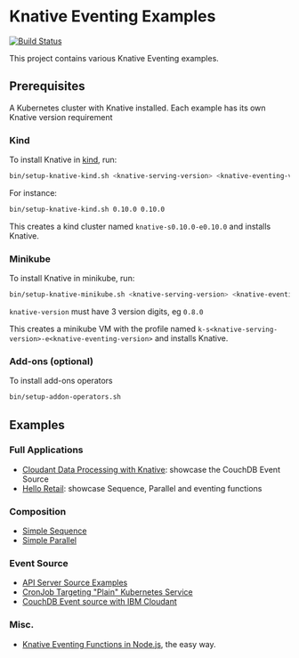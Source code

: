 # Knative Eventing Examples
[![Build Status](https://travis-ci.org/lionelvillard/knative-examples.svg?branch=master)](https://travis-ci.org/lionelvillard/knative-examples)

This project contains various Knative Eventing examples.

## Prerequisites

A Kubernetes cluster with Knative installed. Each example has its own Knative version requirement

### Kind

To install Knative in [kind](https://github.com/kubernetes-sigs/kind), run:

```sh
bin/setup-knative-kind.sh <knative-serving-version> <knative-eventing-version>
```

For instance:

```sh
bin/setup-knative-kind.sh 0.10.0 0.10.0
```

This creates a kind cluster named `knative-s0.10.0-e0.10.0` and installs Knative.

### Minikube

To install Knative in minikube, run:

```sh
bin/setup-knative-minikube.sh <knative-serving-version> <knative-eventing-version>
```

`knative-version` must have 3 version digits, eg `0.8.0`

This creates a minikube VM with the profile named `k-s<knative-serving-version>-e<knative-eventing-version>` and installs Knative.

### Add-ons (optional)

To install add-ons operators

```sh
bin/setup-addon-operators.sh
```

## Examples

### Full Applications

- [Cloudant Data Processing with Knative](./examples/data-processing): showcase the CouchDB Event Source
- [Hello Retail](./examples/helloretail): showcase Sequence, Parallel and eventing functions

### Composition

- [Simple Sequence](./examples/sequence)
- [Simple Parallel](./examples/parallel)

### Event Source

- [API Server Source Examples](./examples/apiserversource)
- [CronJob Targeting "Plain" Kubernetes Service](./examples/k8sservice)
- [CouchDB Event source with IBM Cloudant](./examples/couchdb/cloudant)

### Misc.

- [Knative Eventing Functions in Node.js](./examples/functions/), the easy way.